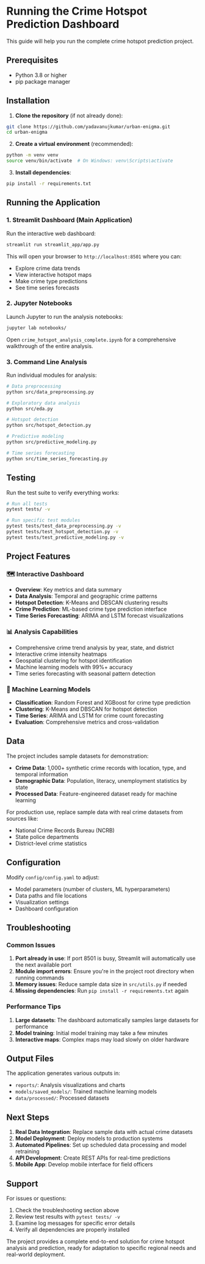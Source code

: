 # Running the Crime Hotspot Prediction Dashboard

This guide will help you run the complete crime hotspot prediction project.

## Prerequisites

- Python 3.8 or higher
- pip package manager

## Installation

1. **Clone the repository** (if not already done):
```bash
git clone https://github.com/yadavanujkumar/urban-enigma.git
cd urban-enigma
```

2. **Create a virtual environment** (recommended):
```bash
python -m venv venv
source venv/bin/activate  # On Windows: venv\Scripts\activate
```

3. **Install dependencies**:
```bash
pip install -r requirements.txt
```

## Running the Application

### 1. Streamlit Dashboard (Main Application)

Run the interactive web dashboard:

```bash
streamlit run streamlit_app/app.py
```

This will open your browser to `http://localhost:8501` where you can:
- Explore crime data trends
- View interactive hotspot maps
- Make crime type predictions
- See time series forecasts

### 2. Jupyter Notebooks

Launch Jupyter to run the analysis notebooks:

```bash
jupyter lab notebooks/
```

Open `crime_hotspot_analysis_complete.ipynb` for a comprehensive walkthrough of the entire analysis.

### 3. Command Line Analysis

Run individual modules for analysis:

```bash
# Data preprocessing
python src/data_preprocessing.py

# Exploratory data analysis
python src/eda.py

# Hotspot detection
python src/hotspot_detection.py

# Predictive modeling
python src/predictive_modeling.py

# Time series forecasting
python src/time_series_forecasting.py
```

## Testing

Run the test suite to verify everything works:

```bash
# Run all tests
pytest tests/ -v

# Run specific test modules
pytest tests/test_data_preprocessing.py -v
pytest tests/test_hotspot_detection.py -v
pytest tests/test_predictive_modeling.py -v
```

## Project Features

### 🗺️ Interactive Dashboard
- **Overview**: Key metrics and data summary
- **Data Analysis**: Temporal and geographic crime patterns
- **Hotspot Detection**: K-Means and DBSCAN clustering results
- **Crime Prediction**: ML-based crime type prediction interface
- **Time Series Forecasting**: ARIMA and LSTM forecast visualizations

### 📊 Analysis Capabilities
- Comprehensive crime trend analysis by year, state, and district
- Interactive crime intensity heatmaps
- Geospatial clustering for hotspot identification
- Machine learning models with 99%+ accuracy
- Time series forecasting with seasonal pattern detection

### 🤖 Machine Learning Models
- **Classification**: Random Forest and XGBoost for crime type prediction
- **Clustering**: K-Means and DBSCAN for hotspot detection
- **Time Series**: ARIMA and LSTM for crime count forecasting
- **Evaluation**: Comprehensive metrics and cross-validation

## Data

The project includes sample datasets for demonstration:
- **Crime Data**: 1,000+ synthetic crime records with location, type, and temporal information
- **Demographic Data**: Population, literacy, unemployment statistics by state
- **Processed Data**: Feature-engineered dataset ready for machine learning

For production use, replace sample data with real crime datasets from sources like:
- National Crime Records Bureau (NCRB)
- State police departments
- District-level crime statistics

## Configuration

Modify `config/config.yaml` to adjust:
- Model parameters (number of clusters, ML hyperparameters)
- Data paths and file locations
- Visualization settings
- Dashboard configuration

## Troubleshooting

### Common Issues

1. **Port already in use**: If port 8501 is busy, Streamlit will automatically use the next available port
2. **Module import errors**: Ensure you're in the project root directory when running commands
3. **Memory issues**: Reduce sample data size in `src/utils.py` if needed
4. **Missing dependencies**: Run `pip install -r requirements.txt` again

### Performance Tips

1. **Large datasets**: The dashboard automatically samples large datasets for performance
2. **Model training**: Initial model training may take a few minutes
3. **Interactive maps**: Complex maps may load slowly on older hardware

## Output Files

The application generates various outputs in:
- `reports/`: Analysis visualizations and charts
- `models/saved_models/`: Trained machine learning models
- `data/processed/`: Processed datasets

## Next Steps

1. **Real Data Integration**: Replace sample data with actual crime datasets
2. **Model Deployment**: Deploy models to production systems
3. **Automated Pipelines**: Set up scheduled data processing and model retraining
4. **API Development**: Create REST APIs for real-time predictions
5. **Mobile App**: Develop mobile interface for field officers

## Support

For issues or questions:
1. Check the troubleshooting section above
2. Review test results with `pytest tests/ -v`
3. Examine log messages for specific error details
4. Verify all dependencies are properly installed

The project provides a complete end-to-end solution for crime hotspot analysis and prediction, ready for adaptation to specific regional needs and real-world deployment.